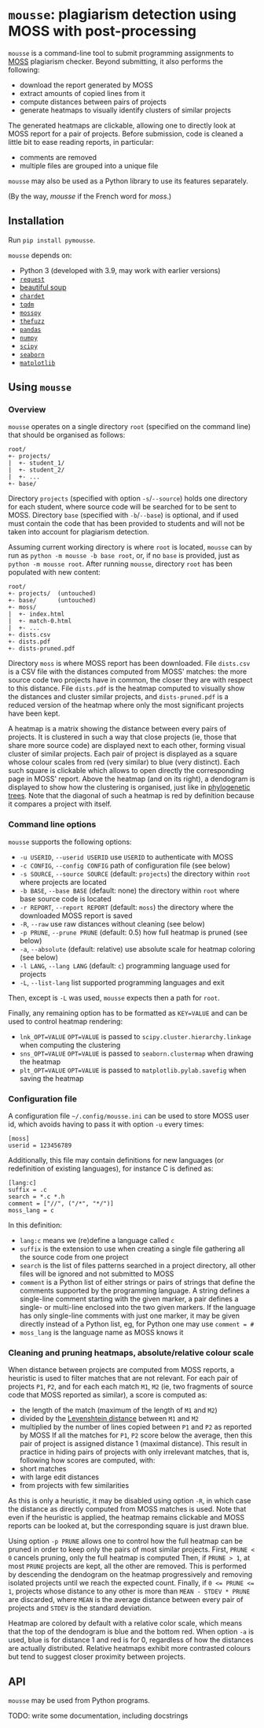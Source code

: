 # `mousse`: plagiarism detection using MOSS with post-processing

`mousse` is a command-line tool to submit programming assignments to [MOSS](https://theory.stanford.edu/~aiken/moss/) plagiarism checker.
Beyond submitting, it also performs the following:
 - download the report generated by MOSS
 - extract amounts of copied lines from it
 - compute distances between pairs of projects
 - generate heatmaps to visually identify clusters of similar projects

The generated heatmaps are clickable, allowing one to directly look at MOSS report for a pair of projects.
Before submission, code is cleaned a little bit to ease reading reports, in particular:
 - comments are removed
 - multiple files are grouped into a unique file

`mousse` may also be used as a Python library to use its features separately.

(By the way, _mousse_ if the French word for _moss_.)

## Installation

Run `pip install pymousse`.

`mousse` depends on:
 - Python 3 (developed with 3.9, may work with earlier versions)
 - [`request`](https://pypi.org/project/requests/)
 - [beautiful soup](https://pypi.org/project/beautifulsoup4/)
 - [`chardet`](https://pypi.org/project/chardet/)
 - [`tqdm`](https://pypi.org/project/tqdm/)
 - [`mosspy`](https://pypi.org/project/mosspy/)
 - [`thefuzz`](https://pypi.org/project/thefuzz/)
 - [`pandas`](https://pypi.org/project/pandas/)
 - [`numpy`](https://pypi.org/project/numpy/)
 - [`scipy`](https://pypi.org/project/scipy/)
 - [`seaborn`](https://pypi.org/project/seaborn/)
 - [`matplotlib`](https://pypi.org/project/matplotlib/)

## Using `mousse`

### Overview

`mousse` operates on a single directory `root` (specified on the command line) that should be organised as follows:

```
root/
+- projects/
|  +- student_1/
|  +- student_2/
|  +- ...
+- base/
```

Directory `projects` (specified with option `-s`/`--source`) holds one directory for each student, where source code will be searched for to be sent to MOSS.
Directory `base` (specified with `-b`/`--base`) is optional, and if used must contain the code that has been provided to students and will not be taken into account for plagiarism detection.

Assuming current working directory is where `root` is located, `mousse` can by run as `python -m mousse -b base root`, or, if no `base` is provided, just as `python -m mousse root`.
After running `mousse`, directory `root` has been populated with new content:

```
root/
+- projects/  (untouched)
+- base/      (untouched)
+- moss/
|  +- index.html
|  +- match-0.html
|  +- ...
+- dists.csv
+- dists.pdf
+- dists-pruned.pdf
```

Directory `moss` is where MOSS report has been downloaded.
File `dists.csv` is a CSV file with the distances computed from MOSS' matches: the more source code two projects have in common, the closer they are with respect to this distance.
File `dists.pdf` is the heatmap computed to visually show the distances and cluster similar projects, and `dists-pruned.pdf` is a reduced version of the heatmap where only the most significant projects have been kept.

A heatmap is a matrix showing the distance between every pairs of projects.
It is clustered in such a way that close projects (ie, those that share more source code) are displayed next to each other, forming visual cluster of similar projects.
Each pair of project is displayed as a square whose colour scales from red (very similar) to blue (very distinct).
Each such square is clickable which allows to open directly the corresponding page in MOSS' report.
Above the heatmap (and on its right), a dendogram is displayed to show how the clustering is organised, just like in [phylogenetic trees](https://en.wikipedia.org/wiki/Phylogenetic_tree).
Note that the diagonal of such a heatmap is red by definition because it compares a project with itself.

### Command line options

`mousse` supports the following options:
 - `-u USERID`, `--userid USERID`
   use `USERID` to authenticate with MOSS
 - `-c CONFIG`, `--config CONFIG`
   path of configuration file (see below)
 - `-s SOURCE`, `--source SOURCE` (default: `projects`)
   the directory within `root` where projects are located
 - `-b BASE`, `--base BASE` (default: none)
   the directory within `root` where base source code is located
 - `-r REPORT`, `--report REPORT` (default: `moss`)
   the directory where the downloaded MOSS report is saved
 - `-R`, `--raw`
   use raw distances without cleaning (see below)
 - `-p PRUNE`, `--prune PRUNE` (default: 0.5)
   how full heatmap is pruned (see below)
 - `-a`, `--absolute` (default: relative)
   use absolute scale for heatmap coloring (see below)
 - `-l LANG`, `--lang LANG` (default: `c`)
   programming language used for projects
 - `-L`, `--list-lang`
   list supported programming languages and exit

Then, except is `-L` was used, `mousse` expects then a path for `root`.

Finally, any remaining option has to be formatted as `KEY=VALUE` and can be used to control heatmap rendering:
 - `lnk_OPT=VALUE`
   `OPT=VALUE` is passed to `scipy.cluster.hierarchy.linkage` when computing the clustering
 - `sns_OPT=VALUE`
   `OPT=VALUE` is passed to `seaborn.clustermap` when drawing the heatmap
 - `plt_OPT=VALUE`
   `OPT=VALUE` is passed to `matplotlib.pylab.savefig` when saving the heatmap

### Configuration file

A configuration file `~/.config/mousse.ini` can be used to store MOSS user id, which avoids having to pass it with option `-u` every times:

```
[moss]
userid = 123456789
```

Additionally, this file may contain definitions for new languages (or redefinition of existing languages), for instance C is defined as:

```
[lang:c]
suffix = .c
search = *.c *.h
comment = ["//", ("/*", "*/")]
moss_lang = c
```

In this definition:
 - `lang:c` means we (re)define a language called `c`
 - `suffix` is the extension to use when creating a single file gathering all the source code from one project
 - `search` is the list of files patterns searched in a project directory, all other files will be ignored and not submitted to MOSS
 - `comment` is a Python list of either strings or pairs of strings that define the comments supported by the programming language.
   A string defines a single-line comment starting with the given marker, a pair defines a single- or multi-line enclosed into the two given markers.
   If the language has only single-line comments with just one marker, it may be given directly instead of a Python list, eg, for Python one may use `comment = #`
 - `moss_lang` is the language name as MOSS knows it

### Cleaning and pruning heatmaps, absolute/relative colour scale

When distance between projects are computed from MOSS reports, a heuristic is used to filter matches that are not relevant.
For each pair of projects `P1`, `P2`, and for each each match `M1`, `M2` (ie, two fragments of source code that MOSS reported as similar), a score is computed as:
 - the length of the match (maximum of the length of `M1` and `M2`)
 - divided by the [Levenshtein distance](https://en.wikipedia.org/wiki/Levenshtein_distance) between `M1` and `M2`
 - multiplied by the number of lines copied between `P1` and `P2` as reported by MOSS
If all the matches for `P1`, `P2` score below the average, then this pair of project is assigned distance 1 (maximal distance).
This result in practice in hiding pairs of projects with only irrelevant matches, that is, following how scores are computed, with:
 - short matches
 - with large edit distances
 - from projects with few similarities

As this is only a heuristic, it may be disabled using option `-R`, in which case the distance as directly computed from MOSS matches is used.
Note that even if the heuristic is applied, the heatmap remains clickable and MOSS reports can be looked at, but the corresponding square is just drawn blue.

Using option `-p PRUNE` allows one to control how the full heatmap can be pruned in order to keep only the pairs of most similar projects.
First, `PRUNE < 0` cancels pruning, only the full heatmap is computed
Then, if `PRUNE > 1`, at most `PRUNE` projects are kept, all the other are removed.
This is performed by descending the dendogram on the heatmap progressively and removing isolated projects until we reach the expected count.
Finally, if `0 <= PRUNE <= 1`, projects whose distance to any other is more than `MEAN - STDEV * PRUNE` are discarded, where `MEAN` is the average distance between every pair of projects and `STDEV` is the standard deviation.

Heatmap are colored by default with a relative color scale, which means that the top of the dendogram is blue and the bottom red.
When option `-a` is used, blue is for distance 1 and red is for 0, regardless of how the distances are actually distributed.
Relative heatmaps exhibit more contrasted colours but tend to suggest closer proximity between projects.

## API

`mousse` may be used from Python programs.

TODO: write some documentation, including docstrings
